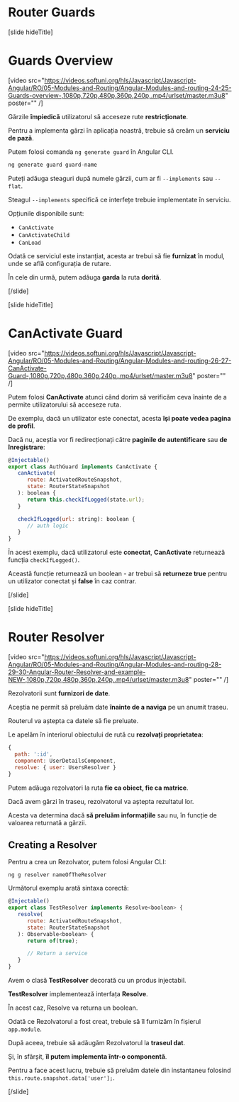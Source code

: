 # Router Guards

[slide hideTitle]

# Guards Overview

[video src="https://videos.softuni.org/hls/Javascript/Javascript-Angular/RO/05-Modules-and-Routing/Angular-Modules-and-routing-24-25-Guards-overview-,1080p,720p,480p,360p,240p,.mp4/urlset/master.m3u8" poster="" /]

Gărzile **împiedică** utilizatorul să acceseze rute **restricționate**.

Pentru a implementa gărzi în aplicația noastră, trebuie să creăm un **serviciu de pază**.

Putem folosi comanda `ng generate guard` în Angular CLI.

```js
ng generate guard guard-name
```

Puteți adăuga steaguri după numele gărzii, cum ar fi `--implements` sau `--flat`.

Steagul `--implements` specifică ce interfețe trebuie implementate în serviciu.

Opțiunile disponibile sunt:
-  `CanActivate`
-  `CanActivateChild`
-  `CanLoad`

Odată ce serviciul este instanțiat, acesta ar trebui să fie **furnizat** în modul, unde se află configurația de rutare.

În cele din urmă, putem adăuga **garda** la ruta **dorită**.

[/slide]

[slide hideTitle]

# CanActivate Guard

[video src="https://videos.softuni.org/hls/Javascript/Javascript-Angular/RO/05-Modules-and-Routing/Angular-Modules-and-routing-26-27-CanActivate-Guard-,1080p,720p,480p,360p,240p,.mp4/urlset/master.m3u8" poster="" /]

Putem folosi **CanActivate** atunci când dorim să verificăm ceva înainte de a permite utilizatorului să acceseze ruta.

De exemplu, dacă un utilizator este conectat, acesta **își poate vedea pagina de profil**.

Dacă nu, aceștia vor fi redirecționați către **paginile de autentificare** sau **de înregistrare**:

```js
@Injectable()
export class AuthGuard implements CanActivate {
   canActivate(
      route: ActivatedRouteSnapshot,
      state: RouterStateSnapshot
   ): boolean {
      return this.checkIfLogged(state.url);
   }

   checkIfLogged(url: string): boolean {
      // auth logic
   }
}
```

În acest exemplu, dacă utilizatorul este **conectat**, **CanActivate** returnează funcția `checkIfLogged()`.

Această funcție returnează un boolean - ar trebui să **returneze true** pentru un utilizator conectat și **false** în caz contrar.

[/slide]

[slide hideTitle]

# Router Resolver

[video src="https://videos.softuni.org/hls/Javascript/Javascript-Angular/RO/05-Modules-and-Routing/Angular-Modules-and-routing-28-29-30-Angular-Router-Resolver-and-example-NEW-,1080p,720p,480p,360p,240p,.mp4/urlset/master.m3u8" poster="" /]


Rezolvatorii sunt **furnizori de date**.

Aceștia ne permit să preluăm date **înainte de a naviga** pe un anumit traseu.

Routerul va aștepta ca datele să fie preluate.

Le apelăm în interiorul obiectului de rută cu **rezolvați proprietatea**:

```js
{
  path: ':id',
  component: UserDetailsComponent,
  resolve: { user: UsersResolver }
}
```

Putem adăuga rezolvatori la ruta **fie ca obiect, fie ca matrice**.

Dacă avem gărzi în traseu, rezolvatorul va aștepta rezultatul lor.

Acesta va determina dacă **să preluăm informațiile** sau nu, în funcție de valoarea returnată a gărzii.

## Creating a Resolver

Pentru a crea un Rezolvator, putem folosi Angular CLI:

```
ng g resolver nameOfTheResolver
```

Următorul exemplu arată sintaxa corectă:

```js
@Injectable()
export class TestResolver implements Resolve<boolean> {
   resolve(
      route: ActivatedRouteSnapshot,
      state: RouterStateSnapshot
   ): Observable<boolean> {
      return of(true);

      // Return a service
   }
}
```

Avem o clasă **TestResolver** decorată cu un produs injectabil.

**TestResolver** implementează interfața **Resolve**.

În acest caz, Resolve va returna un boolean.

Odată ce Rezolvatorul a fost creat, trebuie să îl furnizăm în fișierul `app.module`.

După aceea, trebuie să adăugăm Rezolvatorul la **traseul dat**.

Și, în sfârșit, **îl putem implementa într-o componentă**.

Pentru a face acest lucru, trebuie să preluăm datele din instantaneu folosind `this.route.snapshot.data['user'];`.

[/slide]
